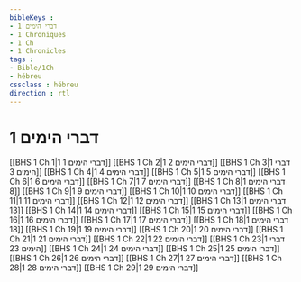 ```yaml
---
bibleKeys : 
- 1 דברי הימים
- 1 Chroniques
- 1 Ch
- 1 Chronicles
tags : 
- Bible/1Ch
- hébreu
cssclass : hébreu
direction : rtl
---
```


# 1 דברי הימים

[[BHS 1 Ch 1|1 דברי הימים 1]]
[[BHS 1 Ch 2|1 דברי הימים 2]]
[[BHS 1 Ch 3|1 דברי הימים 3]]
[[BHS 1 Ch 4|1 דברי הימים 4]]
[[BHS 1 Ch 5|1 דברי הימים 5]]
[[BHS 1 Ch 6|1 דברי הימים 6]]
[[BHS 1 Ch 7|1 דברי הימים 7]]
[[BHS 1 Ch 8|1 דברי הימים 8]]
[[BHS 1 Ch 9|1 דברי הימים 9]]
[[BHS 1 Ch 10|1 דברי הימים 10]]
[[BHS 1 Ch 11|1 דברי הימים 11]]
[[BHS 1 Ch 12|1 דברי הימים 12]]
[[BHS 1 Ch 13|1 דברי הימים 13]]
[[BHS 1 Ch 14|1 דברי הימים 14]]
[[BHS 1 Ch 15|1 דברי הימים 15]]
[[BHS 1 Ch 16|1 דברי הימים 16]]
[[BHS 1 Ch 17|1 דברי הימים 17]]
[[BHS 1 Ch 18|1 דברי הימים 18]]
[[BHS 1 Ch 19|1 דברי הימים 19]]
[[BHS 1 Ch 20|1 דברי הימים 20]]
[[BHS 1 Ch 21|1 דברי הימים 21]]
[[BHS 1 Ch 22|1 דברי הימים 22]]
[[BHS 1 Ch 23|1 דברי הימים 23]]
[[BHS 1 Ch 24|1 דברי הימים 24]]
[[BHS 1 Ch 25|1 דברי הימים 25]]
[[BHS 1 Ch 26|1 דברי הימים 26]]
[[BHS 1 Ch 27|1 דברי הימים 27]]
[[BHS 1 Ch 28|1 דברי הימים 28]]
[[BHS 1 Ch 29|1 דברי הימים 29]]
